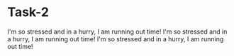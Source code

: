 # Task-2
I'm so stressed and in a hurry, I am running out time!
I'm so stressed and in a hurry, I am running out time!
I'm so stressed and in a hurry, I am running out time!